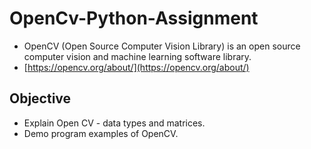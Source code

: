 # OpenCv-Python-Assignment

 - OpenCV (Open Source Computer Vision Library) is an open source computer vision and machine learning software library.
 - [https://opencv.org/about/](https://opencv.org/about/)

## Objective 
- Explain Open CV - data types and matrices.
- Demo program examples of OpenCV.